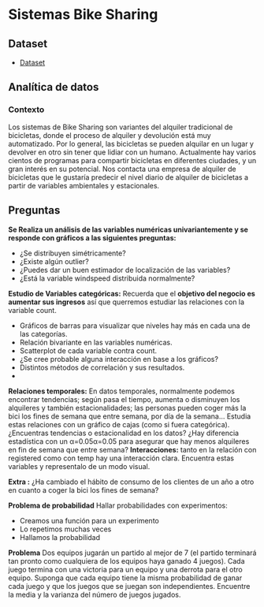 # Sistemas Bike Sharing


## Dataset

- [Dataset](https://archive.ics.uci.edu/ml/datasets/bike+sharing+dataset)

##  Analítica de datos


### Contexto
Los sistemas de Bike Sharing son variantes del alquiler tradicional de bicicletas, donde el proceso de alquiler y devolución está muy automatizado. Por lo general, las bicicletas se pueden alquilar en un lugar y devolver en otro sin tener que lidiar con un humano.
Actualmente hay varios cientos de programas para compartir bicicletas en diferentes ciudades, y un gran interés en su potencial.
Nos contacta una empresa de alquiler de bicicletas que le gustaría predecir el nivel diario de alquiler de bicicletas a partir de variables ambientales y estacionales.
 
## Preguntas
 **Se Realiza un análisis de las variables numéricas univariantemente y se responde con gráficos a las siguientes preguntas:**
 - ¿Se distribuyen simétricamente?
 - ¿Existe algún outlier?
 - ¿Puedes dar un buen estimador de localización de las variables? 
 - ¿Está la variable windspeed distribuida normalmente? 

 **Estudio de Variables categóricas:**
Recuerda que el **objetivo del negocio es aumentar sus ingresos** así que querremos estudiar las relaciones con la variable count.
 - Gráficos de barras para visualizar que niveles hay más en cada una de las categorías. 
 - Relación bivariante en las variables numéricas. 
 - Scatterplot de cada variable contra count.
 - ¿Se cree probable alguna interacción en base a los gráficos?
 - Distintos métodos de correlación y sus resultados.
 - 
 **Relaciones temporales:**
En datos temporales, normalmente podemos encontrar tendencias; según pasa el tiempo, aumenta o disminuyen los alquileres y también estacionalidades; las personas pueden coger más la bici los fines de semana que entre semana, por día de la semana… Estudia estas relaciones con un gráfico de cajas (como si fuera categórica). ¿Encuentras tendencias o estacionalidad en los datos? ¿Hay diferencia estadística con un α=0.05α=0.05 para asegurar que hay menos alquileres en fin de semana que entre semana?
 **Interacciones:** tanto en la relación con registered como con temp hay una interacción clara. Encuentra estas variables y representalo de un modo visual.

 **Extra :** ¿Ha cambiado el hábito de consumo de los clientes de un año a otro en cuanto a coger la bici los fines de semana?
 
 **Problema de probabilidad**
Hallar probabilidades con experimentos:
 - 	Creamos una función para un experimento
 - 	Lo repetimos muchas veces
 -  Hallamos la probabilidad
 
**Problema**
Dos equipos jugarán un partido al mejor de 7 (el partido terminará tan pronto como cualquiera de los equipos haya ganado 4 juegos). Cada juego termina con una victoria para un equipo y una derrota para el otro equipo.
Suponga que cada equipo tiene la misma probabilidad de ganar cada juego y que los juegos que se juegan son independientes.
Encuentre la media y la varianza del número de juegos jugados.
